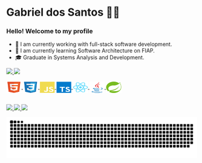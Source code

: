 
# Gabriel dos Santos :man_technologist:
### Hello! Welcome to my profile

- 🔭 I am currently working with full-stack software development.
- 🌱 I am currently learning Software Architecture on FIAP.
- 🎓 Graduate in Systems Analysis and Development.


 <div>
  <a href="https://github.com/santos-gabriel">
  <img height="180em" src="https://github-readme-stats.vercel.app/api?username=santos-gabriel&show_icons=true&theme=dracula&include_all_commits=true&count_private=true"/>
  <img height="180em" src="https://github-readme-stats.vercel.app/api/top-langs/?username=santos-gabriel&layout=compact&langs_count=16&hide=pascal,php&theme=dracula"/>
<div>
<div style="display: inline_block"><br>
  <img align="center" alt="HTML" height="30" width="40" src="https://raw.githubusercontent.com/devicons/devicon/master/icons/html5/html5-original.svg">
  <img align="center" alt="CSS" height="30" width="40" src="https://raw.githubusercontent.com/devicons/devicon/master/icons/css3/css3-original.svg">
  <img align="center" alt="Js" height="30" width="40" src="https://raw.githubusercontent.com/devicons/devicon/master/icons/javascript/javascript-plain.svg">
  <img align="center" alt="Ts" height="30" width="40" src="https://raw.githubusercontent.com/devicons/devicon/master/icons/typescript/typescript-plain.svg">
  <img align="center" alt="React" height="30" width="40" src="https://raw.githubusercontent.com/devicons/devicon/master/icons/react/react-original.svg">
  <img align="center" alt="Java" height="30" width="40" src="https://raw.githubusercontent.com/devicons/devicon/master/icons/java/java-original.svg">
  <img align="center" alt="Spring" height="30" width="40" src="https://raw.githubusercontent.com/devicons/devicon/master/icons/spring/spring-original.svg">
  <!--<img align="center" alt="Dart" height="30" width="40" src="https://raw.githubusercontent.com/devicons/devicon/master/icons/dart/dart-original.svg">
  <img align="center" alt="Flutter" height="30" width="40" src="https://raw.githubusercontent.com/devicons/devicon/master/icons/flutter/flutter-original.svg">-->
  <!--<img align="center" alt="CSS" height="35" width="50" src="https://user-images.githubusercontent.com/42524755/151708466-2a5af144-e9e8-483b-b72a-8fb0c9e4a6ec.png">
  <img align="center" alt="CSS" height="30" width="50" src="https://user-images.githubusercontent.com/42524755/151708470-9b6e3a32-6573-4950-88ff-db6e970dfd01.png">-->
  <!--<img align="right" alt="Rafa-yoda" src="https://cdn.discordapp.com/attachments/795358919417397249/825430589581688872/hi.gif">--> 
</div>
  
  ##
 
<div>   
  
  <!--<a href="https://instagram.com/gabrieldsoficial" target="_blank">
    <img src="https://img.shields.io/badge/-Instagram-%23E4405F?style=for-the-badge&logo=instagram&logoColor=white" target="_blank">
  </a>-->
  <a href = "mailto:gabrielalmeidads@gmail.com">
    <img src="https://img.shields.io/badge/-Gmail-%23333?style=for-the-badge&logo=gmail&logoColor=white" target="_blank">
  </a>
  <a href="https://www.linkedin.com/in/gabriel-almeida-dos-santos" target="_blank">
    <img src="https://img.shields.io/badge/-LinkedIn-%230077B5?style=for-the-badge&logo=linkedin&logoColor=white" target="_blank">
  </a> 
  <a href="https://gabrieldossantos.com.br" target="_blank">
    <img src="https://img.shields.io/badge/-WebSite-%23333?style=for-the-badge&logo=Instatus&logoColor=white" target="_blank">
  </a>
 
  ![Snake animation](https://github.com/santos-gabriel/santos-gabriel/blob/output/github-contribution-grid-snake.svg)
 
</div>


